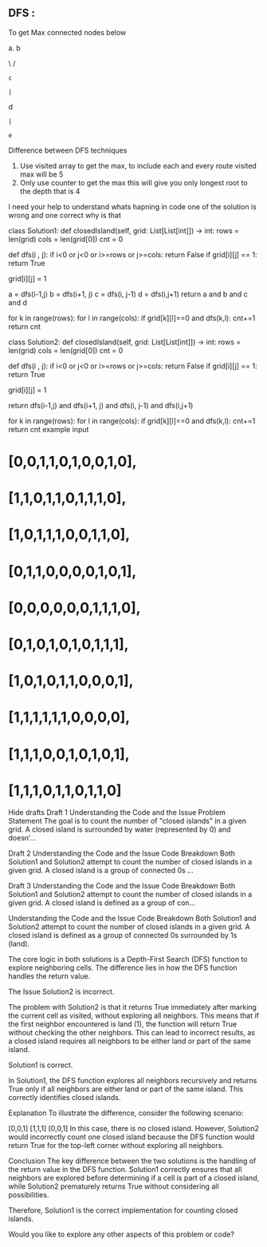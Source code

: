 ## DFS :

To get Max connected nodes below

a.     b

\       /

    c

    |

   d

    |

    e

Difference between DFS techniques

1. Use visited array to get the max, to include each and every route visited max will be 5
2. Only use counter to get the max this will give you only longest root to the depth that is 4






I need your help to understand whats hapning in code one of the solution is wrong and one correct why is that

class Solution1:
def closedIsland(self, grid: List[List[int]]) -> int:
rows = len(grid)
cols = len(grid[0])
cnt = 0

def dfs(i , j):
if i<0 or j<0 or i>=rows or j>=cols:
return False
if grid[i][j] == 1:
return True

grid[i][j] = 1

a = dfs(i-1,j)
b = dfs(i+1, j)
c = dfs(i, j-1)
d = dfs(i,j+1)
return a and b and c and d

for k in range(rows):
for l in range(cols):
if grid[k][l]==0 and dfs(k,l):
cnt+=1
return cnt

class Solution2:
def closedIsland(self, grid: List[List[int]]) -> int:
rows = len(grid)
cols = len(grid[0])
cnt = 0

def dfs(i , j):
if i<0 or j<0 or i>=rows or j>=cols:
return False
if grid[i][j] == 1:
return True

grid[i][j] = 1

return dfs(i-1,j) and dfs(i+1, j) and dfs(i, j-1) and dfs(i,j+1)


for k in range(rows):
for l in range(cols):
if grid[k][l]==0 and dfs(k,l):
cnt+=1
return cnt
example input
# [0,0,1,1,0,1,0,0,1,0],
# [1,1,0,1,1,0,1,1,1,0],
# [1,0,1,1,1,0,0,1,1,0],
# [0,1,1,0,0,0,0,1,0,1],
# [0,0,0,0,0,0,1,1,1,0],
# [0,1,0,1,0,1,0,1,1,1],
# [1,0,1,0,1,1,0,0,0,1],
# [1,1,1,1,1,1,0,0,0,0],
# [1,1,1,0,0,1,0,1,0,1],
# [1,1,1,0,1,1,0,1,1,0]


Hide drafts
Draft 1
Understanding the Code and the Issue
Problem Statement
The goal is to count the number of "closed islands" in a given grid. A closed island is surrounded by water (represented by 0) and doesn'...

Draft 2
Understanding the Code and the Issue
Code Breakdown
Both Solution1 and Solution2 attempt to count the number of closed islands in a given grid. A closed island is a group of connected 0s ...

Draft 3
Understanding the Code and the Issue
Code Breakdown
Both Solution1 and Solution2 attempt to count the number of closed islands in a given grid. A closed island is defined as a group of con...




Understanding the Code and the Issue
Code Breakdown
Both Solution1 and Solution2 attempt to count the number of closed islands in a given grid. A closed island is defined as a group of connected 0s surrounded by 1s (land).

The core logic in both solutions is a Depth-First Search (DFS) function to explore neighboring cells. The difference lies in how the DFS function handles the return value.

The Issue
Solution2 is incorrect.

The problem with Solution2 is that it returns True immediately after marking the current cell as visited, without exploring all neighbors. This means that if the first neighbor encountered is land (1), the function will return True without checking the other neighbors. This can lead to incorrect results, as a closed island requires all neighbors to be either land or part of the same island.

Solution1 is correct.

In Solution1, the DFS function explores all neighbors recursively and returns True only if all neighbors are either land or part of the same island. This correctly identifies closed islands.

Explanation
To illustrate the difference, consider the following scenario:

[0,0,1]
[1,1,1]
[0,0,1]
In this case, there is no closed island. However, Solution2 would incorrectly count one closed island because the DFS function would return True for the top-left corner without exploring all neighbors.

Conclusion
The key difference between the two solutions is the handling of the return value in the DFS function. Solution1 correctly ensures that all neighbors are explored before determining if a cell is part of a closed island, while Solution2 prematurely returns True without considering all possibilities.

Therefore, Solution1 is the correct implementation for counting closed islands.

Would you like to explore any other aspects of this problem or code?
